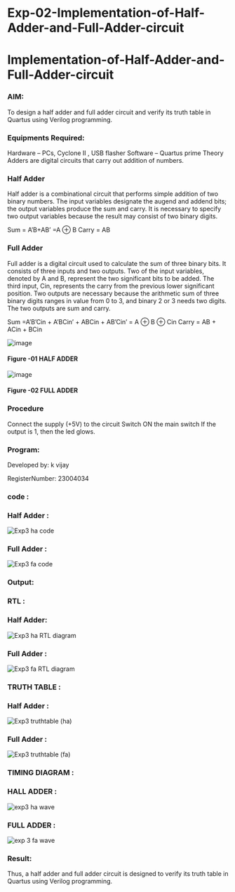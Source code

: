 # Exp-02-Implementation-of-Half-Adder-and-Full-Adder-circuit

# Implementation-of-Half-Adder-and-Full-Adder-circuit
### AIM:
To design a half adder and full adder circuit and verify its truth table in Quartus using Verilog programming.

### Equipments Required:
Hardware – PCs, Cyclone II , USB flasher
Software – Quartus prime
Theory
Adders are digital circuits that carry out addition of numbers.

### Half Adder
Half adder is a combinational circuit that performs simple addition of two binary numbers. The input variables designate the augend and addend bits; the output variables produce the sum and carry. It is necessary to specify two output variables because the result may consist of two binary digits.

Sum = A’B+AB’ =A ⊕ B Carry = AB

### Full Adder
Full adder is a digital circuit used to calculate the sum of three binary bits. It consists of three inputs and two outputs. Two of the input variables, denoted by A and B, represent the two significant bits to be added. The third input, Cin, represents the carry from the previous lower significant position. Two outputs are necessary because the arithmetic sum of three binary digits ranges in value from 0 to 3, and binary 2 or 3 needs two digits. The two outputs are sum and carry.

Sum =A’B’Cin + A’BCin’ + ABCin + AB’Cin’ = A ⊕ B ⊕ Cin Carry = AB + ACin + BCin

 ![image](https://user-images.githubusercontent.com/36288975/163552156-a13e5a56-c638-4110-97d9-8896907c8d25.png)

#### Figure -01 HALF ADDER 


![image](https://user-images.githubusercontent.com/36288975/163552057-b3547877-6d07-45b4-b7e0-bcfebfad9e1d.png)

#### Figure -02 FULL ADDER 

### Procedure

Connect the supply (+5V) to the circuit
Switch ON the main switch
If the output is 1, then the led glows.
### Program:

Developed by: k vijay 

RegisterNumber: 23004034 

### code :

### Half Adder :

![Exp3 ha code](https://github.com/vijaygowdu/Exp-02-Implementation-of-Half-Adder-and-Full-Adder-circuit/assets/147473788/f4b7a5f8-0622-40ac-820c-b29559be88d3)

### Full Adder :

![Exp3 fa code](https://github.com/vijaygowdu/Exp-02-Implementation-of-Half-Adder-and-Full-Adder-circuit/assets/147473788/2a459e13-5abc-4e0a-9c4c-60068a7339d4)


### Output:
### RTL :
### Half Adder:

![Exp3 ha RTL diagram](https://github.com/vijaygowdu/Exp-02-Implementation-of-Half-Adder-and-Full-Adder-circuit/assets/147473788/0bf5dc49-7257-4b3e-937a-f80065c75438)

### Full Adder :

![Exp3 fa RTL diagram](https://github.com/vijaygowdu/Exp-02-Implementation-of-Half-Adder-and-Full-Adder-circuit/assets/147473788/5dc7dd46-3910-4096-9a56-f165228e110a)


### TRUTH TABLE :
### Half Adder :

![Exp3 truthtable (ha)](https://github.com/vijaygowdu/Exp-02-Implementation-of-Half-Adder-and-Full-Adder-circuit/assets/147473788/796c6edd-90f2-4f83-8607-bf76f87dce4f)

### Full Adder :

![Exp3 truthtable (fa)](https://github.com/vijaygowdu/Exp-02-Implementation-of-Half-Adder-and-Full-Adder-circuit/assets/147473788/4650726b-772f-46e4-95e5-f36da3cea1b2)

### TIMING DIAGRAM :
### HALL ADDER :

![exp3 ha wave](https://github.com/vijaygowdu/Exp-02-Implementation-of-Half-Adder-and-Full-Adder-circuit/assets/147473788/e6f0f168-454b-4b3b-9853-1e4c77b72192)

### FULL ADDER :

![exp 3 fa wave](https://github.com/vijaygowdu/Exp-02-Implementation-of-Half-Adder-and-Full-Adder-circuit/assets/147473788/103f1c1f-238a-4b87-8add-852129284c02)

 
### Result:
Thus, a half adder and full adder circuit is designed to verify its truth table in Quartus using Verilog
programming.

